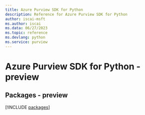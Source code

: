 ```yaml
---
title: Azure Purview SDK for Python
description: Reference for Azure Purview SDK for Python
author: iscai-msft
ms.author: iscai
ms.data: 06/27/2023
ms.topic: reference
ms.devlang: python
ms.service: purview
---
```

# Azure Purview SDK for Python - preview
## Packages - preview
[!INCLUDE [packages](purview-index.md)]